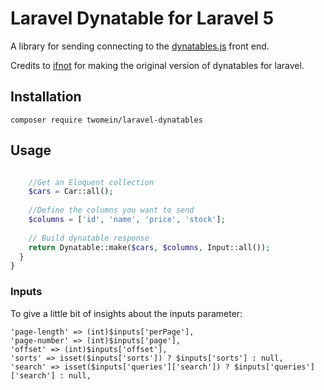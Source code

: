 # Laravel Dynatable for Laravel 5
A library for sending connecting to the [dynatables.js](http://www.dynatable.com/) front end.  

Credits to [ifnot](https://github.com/Ifnot/Dynatable) for making the original version of dynatables for laravel. 

## Installation
    composer require twomein/laravel-dynatables

## Usage

```php

    //Get an Eloquent collection
    $cars = Car::all();
    
    //Define the columns you want to send
    $columns = ['id', 'name', 'price', 'stock'];
    
    // Build dynatable response
    return Dynatable::make($cars, $columns, Input::all());
  }
}
```
### Inputs
To give a little bit of insights about the inputs parameter:

    'page-length' => (int)$inputs['perPage'],
    'page-number' => (int)$inputs['page'],
    'offset' => (int)$inputs['offset'],
    'sorts' => isset($inputs['sorts']) ? $inputs['sorts'] : null,
    'search' => isset($inputs['queries']['search']) ? $inputs['queries']['search'] : null,




